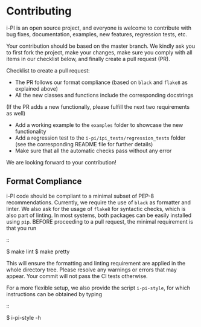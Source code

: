 Contributing
================

i-PI is an open source project, and everyone is welcome to contribute
with bug fixes, documentation, examples, new features, regression tests, etc.

Your contribution should be based on the master branch. We kindly ask you to first fork the project,
make your changes, make sure you comply with all items in our checklist below, and finally create a pull request (PR).

Checklist to create a pull request:

- The PR follows our format compliance (based on `black` and `flake8` as explained above)
- All the new classes and functions include the corresponding docstrings

(If the PR adds a new functionally, please fulfill the next two requirements as well)

- Add a working example to the `examples` folder to showcase the new functionality
- Add a regression test to the `i-pi/ipi_tests/regression_tests` folder (see the corresponding README file for further details)
- Make sure that all the automatic checks pass without any error

We are looking forward to your contribution!

Format Compliance
-----------------

i-PI code should be compliant to a minimal subset of PEP-8 recommendations.
Currently, we require the use of `black` as formatter and linter.
We also ask for the usage of `flake8` for syntactic checks, which is also
part of linting.
In most systems, both packages can be easily installed using `pip`.
BEFORE proceeding to a pull request, the minimal requirement is that you run

::

  $ make lint
  $ make pretty

This will ensure the formatting and linting requirement are applied in the whole
directory tree. Please resolve any warnings or errors that may appear. Your
commit will not pass the CI tests otherwise.

For a more flexible setup, we also provide the script `i-pi-style`, for
which instructions can be obtained by typing

::

  $ i-pi-style -h
